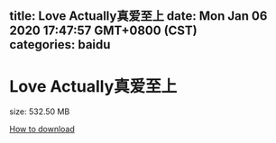 
title: Love Actually真爱至上
date: Mon Jan 06 2020 17:47:57 GMT+0800 (CST)    
categories: baidu
---

# Love Actually真爱至上
size: 532.50 MB
 
 

[How to download](https://bpcam.bemobtrk.com/go/2ceec3aa-1ca2-46d6-b9ff-aaa5c184517c?jno=3214)